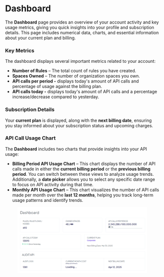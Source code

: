 # Dashboard

The **Dashboard** page provides an overview of your account activity and key usage metrics, giving you quick insights into your profile and subscription details. This page includes numerical data, charts, and essential information about your current plan and billing.

### **Key Metrics**

The dashboard displays several important metrics related to your account:

* **Number of Rules** – The total count of rules you have created.
* **Spaces Owned** – The number of organization spaces you own.
* **API calls per period -** displays today's amount of API calls and percentage of usage against the billing plan.
* **API calls today -** displays today's amount of API calls and a percentage increase/decrease compared to yesterday.

### **Subscription Details**

Your **current plan** is displayed, along with the **next billing date**, ensuring you stay informed about your subscription status and upcoming charges.

### **API Call Usage Chart**

The **Dashboard** includes two charts that provide insights into your API usage:

* **Billing Period API Usage Chart** – This chart displays the number of API calls made in either the **current billing period** or the **previous billing period**. You can switch between these views to analyze usage trends. Additionally, a **date picker** allows you to select any specific date range to focus on API activity during that time.
* **Monthly API Usage Chart** – This chart visualizes the number of API calls made per month over the **last 12 months**, helping you track long-term usage patterns and identify trends.

<figure><img src="../.gitbook/assets/profile_dashboard.png" alt=""><figcaption></figcaption></figure>
